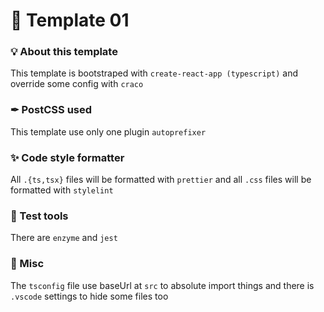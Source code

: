# 📜 Template 01

### 💡 About this template
This template is bootstraped with `create-react-app (typescript)`
and override some config with `craco`

### ✒ PostCSS used
This template use only one plugin `autoprefixer`

### ✨ Code style formatter
All `.{ts,tsx}` files will be formatted with `prettier`
and all `.css` files will be formatted with `stylelint`

### 🧪 Test tools
There are `enzyme` and `jest`

### 📐 Misc
The `tsconfig` file use baseUrl at `src` to absolute import things
and there is `.vscode` settings to hide some files too
